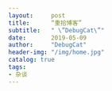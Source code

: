 ```yaml
---
layout:     post
title:      “重拾博客”
subtitle:   " \”DebugCat\”"
date:       2019-05-09
author:     "DebugCat"
header-img: "/img/home.jpg"
catalog: true
tags:
- 杂谈
---
```

